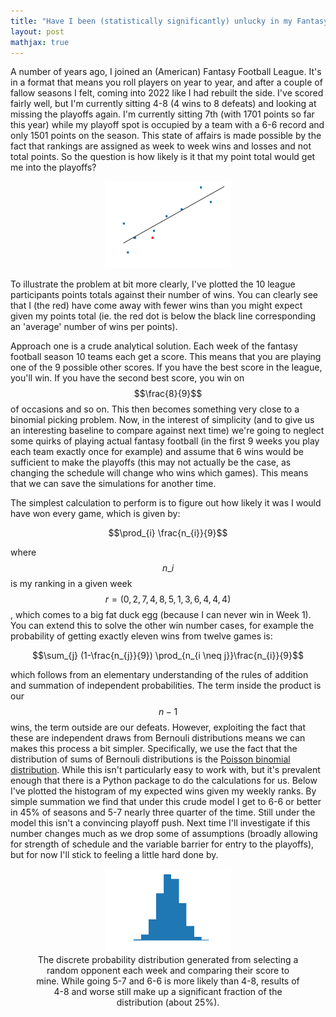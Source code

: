 ```yaml
---
title: "Have I been (statistically significantly) unlucky in my Fantasy Football League this year?"
layout: post
mathjax: true
---
```


A number of years ago, I joined an (American) Fantasy Football League. It's in a format that means you roll players on year to year, and after a couple of fallow seasons I felt, coming into 2022 like I had rebuilt the side. I've scored fairly well, but I'm currently sitting 4-8 (4 wins to 8 defeats) and looking at missing the playoffs again. I'm currently sitting 7th (with 1701 points so far this year) while my playoff spot is occupied by a team with a 6-6 record and only 1501 points on the season. This state of affairs is made possible by the fact that rankings are assigned as week to week wins and losses and not total points. So the question is how likely is it that my point total would get me into the playoffs?

<figure>
<center><img src="./../images/line_plot_of_results.png" style="width: 21vw; min-width: 200px;">
</center>
</figure>

To illustrate the problem at bit more clearly, I've plotted the 10 league participants points totals against their number of wins. You can clearly see that I (the red) have come away with fewer wins than you might expect given my points total (ie. the red dot is below the black line corresponding an 'average' number of wins per points).

Approach one is a crude analytical solution. Each week of the fantasy football season 10 teams each get a score. This means that you are playing one of the 9 possible other scores. If you have the best score in the league, you'll win. If you have the second best score, you win on $$\frac{8}{9}$$ of occasions and so on. This then becomes something very close to a binomial picking problem. Now, in the interest of simplicity (and to give us an interesting baseline to compare against next time) we're going to neglect some quirks of playing actual fantasy football (in the first 9 weeks you play each team exactly once for example) and assume that 6 wins would be sufficient to make the playoffs (this may not actually be the case, as changing the schedule will change who wins which games). This means that we can save the simulations for another time.

The simplest calculation to perform is to figure out how likely it was I would have won every game, which is given by:

$$\prod_{i} \frac{n_{i}}{9}$$

where $$ n\_{i} $$ is my ranking in a given week $$r = (0,2,7,4,8,5,1,3,6,4,4,4)$$, which comes to a big fat duck egg (because I can never win in Week 1). You can extend this to solve the other win number cases, for example the probability of
getting exactly eleven wins from twelve games is:

$$\sum_{j} (1-\frac{n_{j}}{9}) \prod_{n_{i \neq j}}\frac{n_{i}}{9}$$

which follows from an elementary understanding of the rules of addition and summation of independent probabilities. The term inside the product is our $$ n-1 $$ wins, the term outside are our defeats. However, exploiting the fact that these are independent draws from Bernouli distributions means we can makes this process a bit simpler. Specifically, we use the fact that the distribution of sums of Bernouli distributions is the [Poisson binomial distribution](https://en.wikipedia.org/wiki/Poisson_binomial_distribution). While this isn't particularly easy to work with, but it's prevalent enough that there is a Python package to do the calculations for us. Below I've plotted the histogram of my expected wins given my weekly ranks. By simple summation we find that under this crude model I get to 6-6 or better in 45% of seasons and 5-7 nearly three quarter of the time. Still under the model this isn't a convincing playoff push. Next time I'll investigate if this number changes much as we drop some of assumptions (broadly allowing for strength of schedule and the variable barrier for entry to the playoffs), but for now I'll stick to feeling a little hard done by.

<figure>
<center><img src="./../images/barplot_of_pb_pdf.png" style="width: 21vw; min-width: 200px;">
<figcaption>The discrete probability distribution generated from selecting a random opponent each week and comparing their score to mine. While going 5-7 and 6-6 is more
likely than 4-8, results of 4-8 and worse still make up a significant fraction of the distribution (about 25%).</figcaption>
</center>
</figure>
